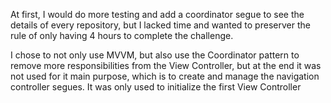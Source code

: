 At first, I would do more testing and add a coordinator segue to see the details of every repository, but I lacked time and wanted to preserver the rule of only having 4 hours to complete the challenge.

I chose to not only use MVVM, but also use the Coordinator pattern to remove more responsibilities from the View Controller, but at the end it was not used for it main purpose, which is to create and manage the navigation controller segues. It was only used to initialize the first View Controller
